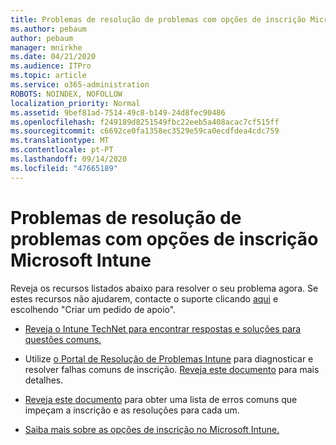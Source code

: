 ```yaml
---
title: Problemas de resolução de problemas com opções de inscrição Microsoft Intune
ms.author: pebaum
author: pebaum
manager: mnirkhe
ms.date: 04/21/2020
ms.audience: ITPro
ms.topic: article
ms.service: o365-administration
ROBOTS: NOINDEX, NOFOLLOW
localization_priority: Normal
ms.assetid: 9bef81ad-7514-49c8-b149-24d8fec90486
ms.openlocfilehash: f249189d8251549fbc22eeb5a408acac7cf515ff
ms.sourcegitcommit: c6692ce0fa1358ec3529e59ca0ecdfdea4cdc759
ms.translationtype: MT
ms.contentlocale: pt-PT
ms.lasthandoff: 09/14/2020
ms.locfileid: "47665189"
---
```

# <a name="troubleshoot-issues-with-enrollment-options-microsoft-intune"></a>Problemas de resolução de problemas com opções de inscrição Microsoft Intune

Reveja os recursos listados abaixo para resolver o seu problema agora. Se estes recursos não ajudarem, contacte o suporte clicando [aqui](https://portal.azure.com/#blade/Microsoft_Intune_DeviceSettings/ExtensionLandingBlade/help) e escolhendo "Criar um pedido de apoio". 
  
- [Reveja o Intune TechNet para encontrar respostas e soluções para questões comuns.](https://social.technet.microsoft.com/Forums/home?category=microsoftintune&amp;filter=alltypes&amp;sort=lastpostdesc)
    
- Utilize [o Portal de Resolução de Problemas Intune](https://devicemanagement.microsoft.com/#blade/Microsoft_Intune_DeviceSettings/TroubleshootBlade) para diagnosticar e resolver falhas comuns de inscrição. [Reveja este documento](https://docs.microsoft.com/intune/help-desk-operators) para mais detalhes. 
    
- [Reveja este documento](https://docs.microsoft.com/intune-classic/Troubleshoot/troubleshoot-device-enrollment-in-intune) para obter uma lista de erros comuns que impeçam a inscrição e as resoluções para cada um. 
    
- [Saiba mais sobre as opções de inscrição no Microsoft Intune.](https://docs.microsoft.com/intune/enrollment-options)
    

